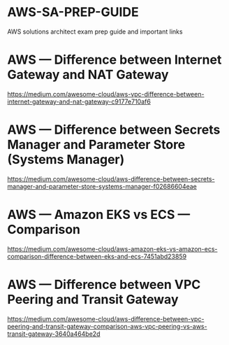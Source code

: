 # AWS-SA-PREP-GUIDE

AWS solutions architect exam prep guide and important links

# AWS — Difference between Internet Gateway and NAT Gateway 
https://medium.com/awesome-cloud/aws-vpc-difference-between-internet-gateway-and-nat-gateway-c9177e710af6 

# AWS — Difference between Secrets Manager and Parameter Store (Systems Manager)
https://medium.com/awesome-cloud/aws-difference-between-secrets-manager-and-parameter-store-systems-manager-f02686604eae

# AWS — Amazon EKS vs ECS — Comparison 
https://medium.com/awesome-cloud/aws-amazon-eks-vs-amazon-ecs-comparison-difference-between-eks-and-ecs-7451abd23859 

# AWS — Difference between VPC Peering and Transit Gateway
https://medium.com/awesome-cloud/aws-difference-between-vpc-peering-and-transit-gateway-comparison-aws-vpc-peering-vs-aws-transit-gateway-3640a464be2d 
